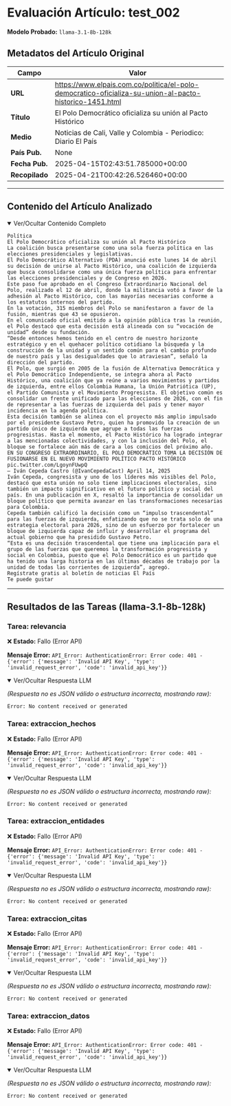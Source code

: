 # Evaluación Artículo: test_002
**Modelo Probado:** `llama-3.1-8b-128k`

## Metadatos del Artículo Original

| Campo          | Valor                                      |
|----------------|--------------------------------------------|
| **URL**        | https://www.elpais.com.co/politica/el-polo-democratico-oficializa-su-union-al-pacto-historico-1451.html           |
| **Título**     | El Polo Democrático oficializa su unión al Pacto Histórico       |
| **Medio**      | Noticias de Cali, Valle y Colombia - Periodico: Diario El País         |
| **País Pub.**  | None |
| **Fecha Pub.** | 2025-04-15T02:43:51.785000+00:00 |
| **Recopilado** | 2025-04-21T00:42:26.526460+00:00 |

---

## Contenido del Artículo Analizado

<details open>
<summary>Ver/Ocultar Contenido Completo</summary>

```text
Política
El Polo Democrático oficializa su unión al Pacto Histórico
La coalición busca presentarse como una sola fuerza política en las elecciones presidenciales y legislativas.
El Polo Democrático Alternativo (PDA) anunció este lunes 14 de abril su decisión de unirse al Pacto Histórico, una coalición de izquierda que busca consolidarse como una única fuerza política para enfrentar las elecciones presidenciales y de Congreso en 2026.
Este paso fue aprobado en el Congreso Extraordinario Nacional del Polo, realizado el 12 de abril, donde la militancia votó a favor de la adhesión al Pacto Histórico, con las mayorías necesarias conforme a los estatutos internos del partido.
En la votación, 315 miembros del Polo se manifestaron a favor de la fusión, mientras que 43 se opusieron.
En el comunicado oficial emitido a la opinión pública tras la reunión, el Polo destacó que esta decisión está alineada con su “vocación de unidad” desde su fundación.
“Desde entonces hemos tenido en el centro de nuestro horizonte estratégico y en el quehacer político cotidiano la búsqueda y la construcción de la unidad y un sentido común para el cambio profundo de nuestro país y las desigualdades que lo atraviesan”, señaló la dirección del partido.
El Polo, que surgió en 2005 de la fusión de Alternativa Democrática y el Polo Democrático Independiente, se integra ahora al Pacto Histórico, una coalición que ya reúne a varios movimientos y partidos de izquierda, entre ellos Colombia Humana, la Unión Patriótica (UP), el Partido Comunista y el Movimiento Progresista. El objetivo común es consolidar un frente unificado para las elecciones de 2026, con el fin de representar a las fuerzas de izquierda del país y tener mayor incidencia en la agenda política.
Esta decisión también se alinea con el proyecto más amplio impulsado por el presidente Gustavo Petro, quien ha promovido la creación de un partido único de izquierda que agrupe a todas las fuerzas progresistas. Hasta el momento, el Pacto Histórico ha logrado integrar a las mencionadas colectividades, y con la inclusión del Polo, el bloque se fortalece aún más de cara a los comicios del próximo año.
EN SU CONGRESO EXTRAORDINARIO, EL POLO DEMOCRÁTICO TOMA LA DECISIÓN DE FUSIONARSE EN EL NUEVO MOVIMIENTO POLÍTICO PACTO HISTÓRICO pic.twitter.com/LgoynFUwpQ
— Iván Cepeda Castro (@IvanCepedaCast) April 14, 2025
Iván Cepeda, congresista y uno de los líderes más visibles del Polo, destacó que esta unión no solo tiene implicaciones electorales, sino también un impacto significativo en el futuro político y social del país. En una publicación en X, resaltó la importancia de consolidar un bloque político que permita avanzar en las transformaciones necesarias para Colombia.
Cepeda también calificó la decisión como un “impulso trascendental” para las fuerzas de izquierda, enfatizando que no se trata solo de una estrategia electoral para 2026, sino de un esfuerzo por fortalecer un bloque de izquierda capaz de influir y desarrollar el programa del actual gobierno que ha presidido Gustavo Petro.
“Esta es una decisión trascendental que tiene una implicación para el grupo de las fuerzas que queremos la transformación progresista y social en Colombia, puesto que el Polo Democrático es un partido que ha tenido una larga historia en las últimas décadas de trabajo por la unidad de todas las corrientes de izquierda”, agregó.
Regístrate gratis al boletín de noticias El País
Te puede gustar
```
</details>

---

## Resultados de las Tareas (llama-3.1-8b-128k)

### Tarea: relevancia

❌ **Estado:** Fallo (Error API)

   **Mensaje Error:** `API_Error: AuthenticationError: Error code: 401 - {'error': {'message': 'Invalid API Key', 'type': 'invalid_request_error', 'code': 'invalid_api_key'}}`


<details open>
<summary>Ver/Ocultar Respuesta LLM</summary>

_(Respuesta no es JSON válido o estructura incorrecta, mostrando raw):_
```
Error: No content received or generated
```
</details>


### Tarea: extraccion_hechos

❌ **Estado:** Fallo (Error API)

   **Mensaje Error:** `API_Error: AuthenticationError: Error code: 401 - {'error': {'message': 'Invalid API Key', 'type': 'invalid_request_error', 'code': 'invalid_api_key'}}`


<details open>
<summary>Ver/Ocultar Respuesta LLM</summary>

_(Respuesta no es JSON válido o estructura incorrecta, mostrando raw):_
```
Error: No content received or generated
```
</details>


### Tarea: extraccion_entidades

❌ **Estado:** Fallo (Error API)

   **Mensaje Error:** `API_Error: AuthenticationError: Error code: 401 - {'error': {'message': 'Invalid API Key', 'type': 'invalid_request_error', 'code': 'invalid_api_key'}}`


<details open>
<summary>Ver/Ocultar Respuesta LLM</summary>

_(Respuesta no es JSON válido o estructura incorrecta, mostrando raw):_
```
Error: No content received or generated
```
</details>


### Tarea: extraccion_citas

❌ **Estado:** Fallo (Error API)

   **Mensaje Error:** `API_Error: AuthenticationError: Error code: 401 - {'error': {'message': 'Invalid API Key', 'type': 'invalid_request_error', 'code': 'invalid_api_key'}}`


<details open>
<summary>Ver/Ocultar Respuesta LLM</summary>

_(Respuesta no es JSON válido o estructura incorrecta, mostrando raw):_
```
Error: No content received or generated
```
</details>


### Tarea: extraccion_datos

❌ **Estado:** Fallo (Error API)

   **Mensaje Error:** `API_Error: AuthenticationError: Error code: 401 - {'error': {'message': 'Invalid API Key', 'type': 'invalid_request_error', 'code': 'invalid_api_key'}}`


<details open>
<summary>Ver/Ocultar Respuesta LLM</summary>

_(Respuesta no es JSON válido o estructura incorrecta, mostrando raw):_
```
Error: No content received or generated
```
</details>
